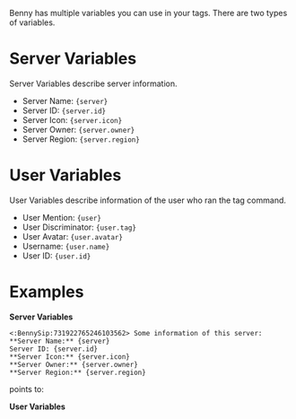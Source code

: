 Benny has multiple variables you can use in your tags. There are two types of variables.
# Server Variables
Server Variables describe server information.
* Server Name: `{server}`
* Server ID: `{server.id}`
* Server Icon: `{server.icon}`
* Server Owner: `{server.owner}`
* Server Region: `{server.region}`
# User Variables
User Variables describe information of the user who ran the tag command.
* User Mention: `{user}`
* User Discriminator: `{user.tag}`
* User Avatar: `{user.avatar}`
* Username: `{user.name}`
* User ID: `{user.id}`


# Examples
**Server Variables**

```
<:BennySip:731922765246103562> Some information of this server:
**Server Name:** {server}
Server ID: {server.id}
**Server Icon:** {server.icon}
**Server Owner:** {server.owner}
**Server Region:** {server.region}
```
points to: 

**User Variables**


